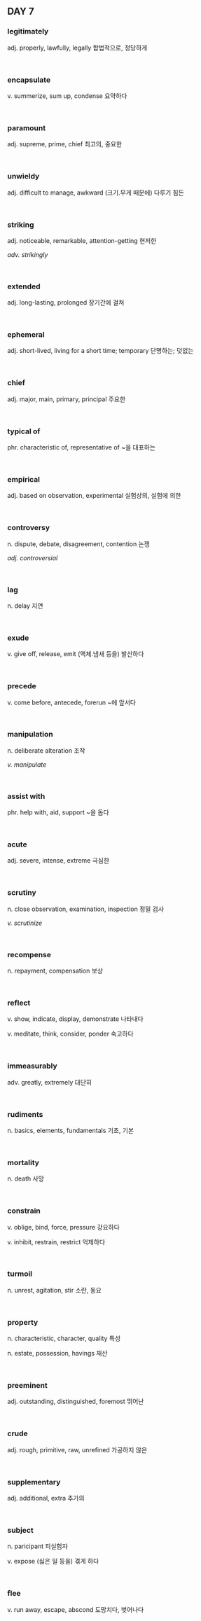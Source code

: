 ## DAY 7

### legitimately

adj. properly, lawfully, legally 합법적으로, 정당하게

<br>

### encapsulate

v. summerize, sum up, condense 요약하다

<br>

### paramount

adj. supreme, prime, chief 최고의, 중요한

<br>

### unwieldy

adj. difficult to manage, awkward (크기.무게 때문에) 다루기 힘든

<br>

### striking

adj. noticeable, remarkable, attention-getting 현저한

_adv. strikingly_

<br>

### extended

adj. long-lasting, prolonged 장기간에 걸쳐

<br>

### ephemeral

adj. short-lived, living for a short time; temporary 단명하는; 덧없는

<br>

### chief

adj. major, main, primary, principal 주요한

<br>

### typical of

phr. characteristic of, representative of ~을 대표하는

<br>

### empirical

adj. based on observation, experimental 실험상의, 실험에 의한

<br>

### controversy

n. dispute, debate, disagreement, contention 논쟁

_adj. controversial_

<br>

### lag

n. delay 지연

<br>

### exude

v. give off, release, emit (액체.냄새 등을) 발산하다

<br>

### precede

v. come before, antecede, forerun ~에 앞서다

<br>

### manipulation

n. deliberate alteration 조작

_v. manipulate_

<br>

### assist with

phr. help with, aid, support ~을 돕다

<br>

### acute

adj. severe, intense, extreme 극심한

<br>

### scrutiny

n. close observation, examination, inspection 정밀 검사

_v. scrutinize_

<br>

### recompense

n. repayment, compensation 보상

<br>

### reflect

v. show, indicate, display, demonstrate 나타내다

v. meditate, think, consider, ponder 숙고하다

<br>

### immeasurably

adv. greatly, extremely 대단히

<br>

### rudiments

n. basics, elements, fundamentals 기초, 기본

<br>

### mortality

n. death 사망

<br>

### constrain

v. oblige, bind, force, pressure 강요하다

v. inhibit, restrain, restrict 억제하다

<br>

### turmoil

n. unrest, agitation, stir 소란, 동요

<br>

### property

n. characteristic, character, quality 특성

n. estate, possession, havings 재산

<br>

### preeminent

adj. outstanding, distinguished, foremost 뛰어난

<br>

### crude

adj. rough, primitive, raw, unrefined 가공하지 않은

<br>

### supplementary

adj. additional, extra 추가의

<br>

### subject

n. paricipant 피실험자

v. expose (싫은 일 등을) 겪게 하다

<br>

### flee

v. run away, escape, abscond 도망치다, 벗어나다

